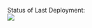 Status of Last Deployment:<br>
<img src="https://github.com/vyashin-devops/TestDeloy2Jenkins/workflows/my-action/badge.svg?branch=master"><br>

